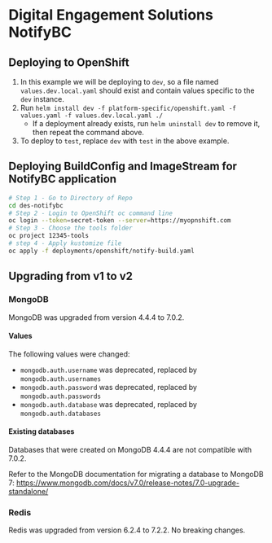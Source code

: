 # Digital Engagement Solutions NotifyBC

## Deploying to OpenShift
1. In this example we will be deploying to `dev`, so a file named `values.dev.local.yaml` should exist and contain values specific to the `dev` instance.
1. Run `helm install dev -f platform-specific/openshift.yaml -f values.yaml -f values.dev.local.yaml ./`
    - If a deployment already exists, run `helm uninstall dev` to remove it, then repeat the command above.
1. To deploy to `test`, replace `dev` with `test` in the above example.

## Deploying BuildConfig and ImageStream for NotifyBC application
```bash
# Step 1 - Go to Directory of Repo
cd des-notifybc
# Step 2 - Login to OpenShift oc command line
oc login --token=secret-token --server=https://myopnshift.com
# Step 3 - Choose the tools folder
oc project 12345-tools
# step 4 - Apply kustomize file
oc apply -f deployments/openshift/notify-build.yaml
```

## Upgrading from v1 to v2

### MongoDB
MongoDB was upgraded from version 4.4.4 to 7.0.2.

#### Values
The following values were changed:
- `mongodb.auth.username` was deprecated, replaced by `mongodb.auth.usernames`
- `mongodb.auth.password` was deprecated, replaced by `mongodb.auth.passwords`
- `mongodb.auth.database` was deprecated, replaced by `mongodb.auth.databases`

#### Existing databases
Databases that were created on MongoDB 4.4.4 are not compatible with 7.0.2.

Refer to the MongoDB documentation for migrating a database to MongoDB 7: https://www.mongodb.com/docs/v7.0/release-notes/7.0-upgrade-standalone/

### Redis
Redis was upgraded from version 6.2.4 to 7.2.2. No breaking changes.

